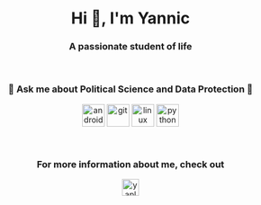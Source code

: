 <h1 align="center">Hi 👋, I'm Yannic</h1>
<h3 align="center">A passionate student of life</h3>
<br>
<h3 align="center">💬 Ask me about Political Science and Data Protection 💬</h3>

<p align="center"><img src="https://devicons.github.io/devicon/devicon.git/icons/android/android-original-wordmark.svg" alt="android" width="40" height="40"/> <img src="https://www.vectorlogo.zone/logos/git-scm/git-scm-icon.svg" alt="git" width="40" height="40"/> <img src="https://devicons.github.io/devicon/devicon.git/icons/linux/linux-original.svg" alt="linux" width="40" height="40"/> <img src="https://devicons.github.io/devicon/devicon.git/icons/python/python-original.svg" alt="python" width="40" height="40"/></p><p align="center"></p>
<br>
<h3 align="center">For more information about me, check out</h3>
<p align="center"><a href="https://linkedin.com/in/yaplu" target="blank"><img align="center" src="https://cdn.jsdelivr.net/npm/simple-icons@3.0.1/icons/linkedin.svg" alt="yaplu" height="30" width="30" /></a></p>
